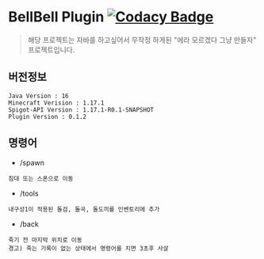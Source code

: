 # BellBell Plugin [![Codacy Badge](https://api.codacy.com/project/badge/Grade/b8b519e07b494434b7d51ee6a7981a17)](https://app.codacy.com/gh/InsanePhin/bellbell_plugin?utm_source=github.com&utm_medium=referral&utm_content=InsanePhin/bellbell_plugin&utm_campaign=Badge_Grade_Settings)

> 해당 프로젝트는 자바를 하고싶어서 무작정 하게된 "에라 모르겠다 그냥 만들자" 프로젝트입니다.


## 버전정보
```
Java Version : 16
Minecraft Verision : 1.17.1
Spigot-API Version : 1.17.1-R0.1-SNAPSHOT
Plugin Version : 0.1.2
```


## 명령어
- /spawn
```
침대 또는 스폰으로 이동
```

- /tools
```
내구성1이 적용된 돌검, 돌곡, 돌도끼를 인벤토리에 추가
```

- /back
```
죽기 전 마지막 위치로 이동
경고) 죽는 기록이 없는 상태에서 명령어를 치면 3초후 사살
```

